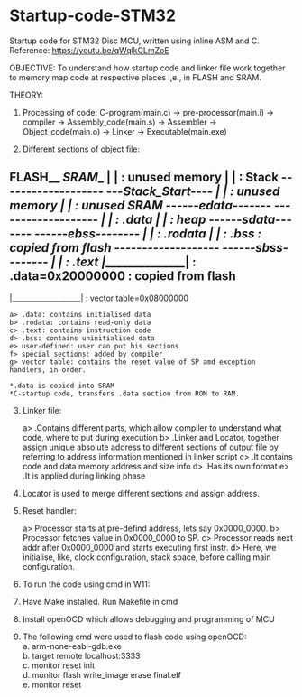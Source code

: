 # Startup-code-STM32
Startup code for STM32 Disc MCU, written using inline ASM and C.
Reference: https://youtu.be/qWqlkCLmZoE

OBJECTIVE: To understand how startup code and linker file work together to memory map code at respective places i,e., in FLASH and SRAM.

THEORY:

1. Processing of code:
C-program(main.c) -> pre-processor(main.i) -> compiler -> Assembly_code(main.s) -> Assembler -> Object_code(main.o) -> Linker -> Executable(main.exe)

2. Different sections of object file:

 ______FLASH________                                          _______SRAM________
|                   | : unused memory                        |                   | : Stack
 -------------------                                          ---_Stack_Start----
|                   | : unused memory                        |                   | : unused SRAM
 ------_edata-------                                          -------------------
|                   | : .data                                |                   | : heap
 ------_sdata-------                                          ------_ebss--------
|                   | : .rodata                              |                   | : .bss : copied from flash
 -------------------                                          ------_sbss--------
|                   | : .text                                |___________________| : .data=0x20000000 : copied from flash      
 -------------------
|___________________| : vector table=0x08000000

    a> .data: contains initialised data
    b> .rodata: contains read-only data
    c> .text: contains instruction code
    d> .bss: contains uninitialised data
    e> user-defined: user can put his sections
    f> special sections: added by compiler
    g> vector table: contains the reset value of SP amd exception handlers, in order.

    *.data is copied into SRAM
    *C-startup code, transfers .data section from ROM to RAM.

3. Linker file:

    a> .Contains different parts, which allow compiler to understand what code, where to put during execution
    b> .Linker and Locator, together assign unique absolute address to different sections of output file by  
       referring to address information mentioned in linker script
    c> .It contains code and data memory address and size info
    d> .Has its own format
    e> .It is applied during linking phase

4. Locator is used to merge different sections and assign address.

5. Reset handler:

    a> Processor starts at pre-defind address, lets say 0x0000_0000.
    b> Processor fetches value in 0x0000_0000 to SP.
    c> Processor reads next addr after 0x0000_0000 and starts executing first instr.
    d> Here, we initialise, like, clock configuration, stack space, before calling main configuration.

6. To run the code using cmd in W11:

  1. Have Make installed. Run Makefile in cmd
  2. Install openOCD which allows debugging and programming of MCU
  3. The following cmd were used to flash code using openOCD:  
      a. arm-none-eabi-gdb.exe      
      b. target remote localhost:3333      
      c. monitor reset init      
      d. monitor flash write_image erase final.elf      
      e. monitor reset
